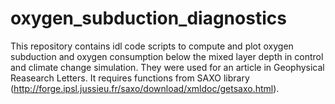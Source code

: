# oxygen_subduction_diagnostics
This repository contains idl code scripts to compute and plot oxygen subduction and oxygen consumption below the mixed layer depth in control and climate change simulation. They were used for an article in Geophysical Reasearch Letters. It requires functions from SAXO library (http://forge.ipsl.jussieu.fr/saxo/download/xmldoc/getsaxo.html).
